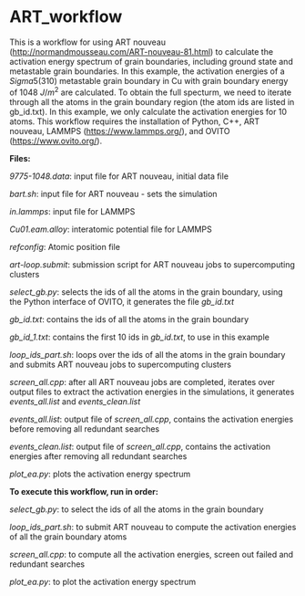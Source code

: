 # ART_workflow

This is a workflow for using ART nouveau (http://normandmousseau.com/ART-nouveau-81.html) to calculate the activation energy spectrum of grain boundaries, including ground state and metastable grain boundaries. In this example, the activation energies of a $Sigma 5$(310) metastable grain boundary in Cu with grain boundary energy of 1048 $J/m^2$ are calculated. To obtain the full specturm, we need to iterate through all the atoms in the grain boundary region (the atom ids are listed in gb_id.txt). In this example, we only calculate the activation energies for 10 atoms. This workflow requires the installation of Python, C++, ART nouveau, LAMMPS (https://www.lammps.org/), and OVITO (https://www.ovito.org/).

**Files:**

*9775-1048.data*: input file for ART nouveau, initial data file

*bart.sh*: input file for ART nouveau - sets the simulation

*in.lammps*: input file for LAMMPS

*Cu01.eam.alloy*: interatomic potential file for LAMMPS

*refconfig*: Atomic position file

*art-loop.submit*: submission script for ART nouveau jobs to supercomputing clusters

*select_gb.py*: selects the ids of all the atoms in the grain boundary, using the Python interface of OVITO, it generates the file *gb_id.txt*

*gb_id.txt*: contains the ids of all the atoms in the grain boundary

*gb_id_1.txt*: contains the first 10 ids in *gb_id.txt*, to use in this example

*loop_ids_part.sh*: loops over the ids of all the atoms in the grain boundary and submits ART nouveau jobs to supercomputing clusters

*screen_all.cpp*: after all ART nouveau jobs are completed, iterates over output files to extract the activation energies in the simulations, it generates *events_all.list* and *events_clean.list*

*events_all.list*: output file of *screen_all.cpp*, contains the activation energies before removing all redundant searches

*events_clean.list*: output file of *screen_all.cpp*, contains the activation energies after removing all redundant searches

*plot_ea.py*: plots the activation energy spectrum

**To execute this workflow, run in order:**

*select_gb.py*: to select the ids of all the atoms in the grain boundary

*loop_ids_part.sh*: to submit ART nouveau to compute the activation energies of all the grain boundary atoms

*screen_all.cpp*: to compute all the activation energies, screen out failed and redundant searches

*plot_ea.py*: to plot the activation energy spectrum
